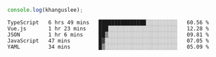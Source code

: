 ```js
console.log(khanguslee);
```

<!--START_SECTION:waka-->
```text
TypeScript   6 hrs 49 mins   ███████████████░░░░░░░░░░   60.56 % 
Vue.js       1 hr 23 mins    ███░░░░░░░░░░░░░░░░░░░░░░   12.28 % 
JSON         1 hr 6 mins     ██▒░░░░░░░░░░░░░░░░░░░░░░   09.81 % 
JavaScript   47 mins         █▓░░░░░░░░░░░░░░░░░░░░░░░   07.05 % 
YAML         34 mins         █▒░░░░░░░░░░░░░░░░░░░░░░░   05.09 % 
```
<!--END_SECTION:waka-->

<!--
**khanguslee/khanguslee** is a ✨ _special_ ✨ repository because its `README.md` (this file) appears on your GitHub profile.

Here are some ideas to get you started:

- 🔭 I’m currently working on ...
- 🌱 I’m currently learning ...
- 👯 I’m looking to collaborate on ...
- 🤔 I’m looking for help with ...
- 💬 Ask me about ...
- 📫 How to reach me: ...
- 😄 Pronouns: ...
- ⚡ Fun fact: ...
-->
